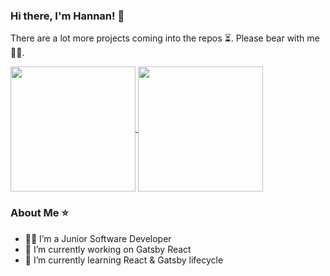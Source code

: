 ### Hi there, I'm Hannan! 👋
There are a lot more projects coming into the repos ⏳. Please bear with me 🙇‍♂️.

<!--**hannanfikri/hannanfikri** is a ✨ _special_ ✨ repository because its `README.md` (this file) appears on your GitHub profile.-->

<!--
![hannanfikri's GitHub stats](https://github-readme-stats.vercel.app/api?username=hannanfikri&show_icons=true)[![Top Langs](https://github-readme-stats.vercel.app/api/top-langs/?username=hannanfikri)](https://github.com/hannanfikri/github-readme-stats) -->

<a href="https://github.com/hannanfikri">
  <img height=200 align="center" src="https://github-readme-stats.vercel.app/api?username=hannanfikri&show_icons=true" />
</a>
<a href="https://github.com/hannanfikri">
  <img height=200 align="center" src="https://github-readme-stats.vercel.app/api/top-langs?username=hannanfikri&layout=compact&langs_count=8&card_width=320" />
</a>


### About Me ⭐
- 👨‍💻 I’m a Junior Software Developer
- 🔭 I’m currently working on Gatsby React
- 🌱 I’m currently learning React & Gatsby lifecycle



<!--
- 👯 I’m looking to collaborate on ...
- 🤔 I’m looking for help with ...
- 💬 Ask me about ...
- 📫 How to reach me: ...
- 😄 Pronouns: ...
- ⚡ Fun fact: ...
-->
